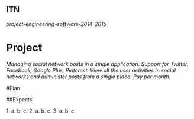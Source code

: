 ## ITN
_project-engineering-software-2014-2015_

# Project

_Managing social network posts in a single application. Support for Twitter, Facebook, Google Plus, Pinterest. View all the user activities in social networks and administer posts from a single place. Pay per month._

#Plan

##Expects'

<return>1.
  <return>a.
  <return>b.
  <return>c.
<return>2.
  <return>a.
  <return>b.
  <return>c.
<return>3.
  <return>a.
  <return>b.
  <return>c.
